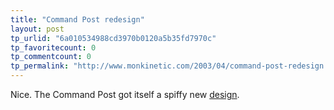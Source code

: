 ```yaml
---
title: "Command Post redesign"
layout: post
tp_urlid: "6a010534988cd3970b0120a5b35fd7970c"
tp_favoritecount: 0
tp_commentcount: 0
tp_permalink: "http://www.monkinetic.com/2003/04/command-post-redesign.html"
---
```

Nice. The Command Post got itself a spiffy new <a href="http://www.command-post.org/">design</a>.
